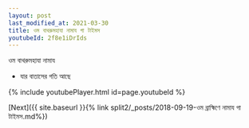 ```yaml
---
layout: post
last_modified_at: 2021-03-30
title: ওম বাথরুমহাযা নামায গা টাইমস
youtubeId: 2f8e1iDrIds
---
```

 
 
 ওম বাথরুমহাযা নামায  
 
 -  যার বাতাসের গতি আছে 
 
  
 
  
 
 
 
 
 
 


{% include youtubePlayer.html id=page.youtubeId %}
 
[Next]({{ site.baseurl }}{% link  split2/_posts/2018-09-19-ওম ব্রাহ্মিণে নামায গা টাইমস.md%})
 
